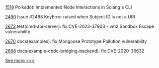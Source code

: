 
[1518](https://github.com/hyperledger/solang/pull/1518) Polkadot: Implemented Node Interactions in Solang's CLI

[2490](https://github.com/hyperledger/aries-cloudagent-python/pull/2490) Issue #2488 KeyError raised when Subject ID is not a URI

[2673](https://github.com/hyperledger/cacti/pull/2673) test(cmd-api-server): fix CVE-2023-37903 - vm2 Sandbox Escape vulnerability

[2670](https://github.com/hyperledger/cacti/pull/2670) docs(examples): fix Mongoose Prototype Pollution vulnerability

[2668](https://github.com/hyperledger/cacti/pull/2668) docs(example-cbdc-bridging-backend): fix CVE-2020-36632


[See more >>>](https://start-here.hyperledger.org/pull-requests)
